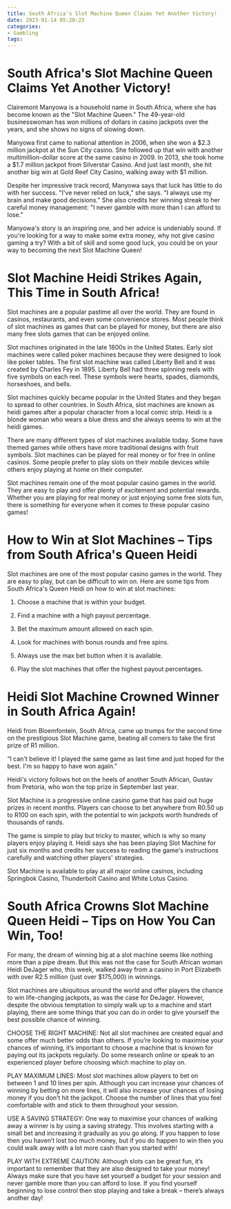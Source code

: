```yaml
---
title: South Africa's Slot Machine Queen Claims Yet Another Victory!
date: 2023-01-14 05:20:23
categories:
- Gambling
tags:
---
```



#  South Africa's Slot Machine Queen Claims Yet Another Victory!

Clairemont Manyowa is a household name in South Africa, where she has become known as the "Slot Machine Queen." The 49-year-old businesswoman has won millions of dollars in casino jackpots over the years, and she shows no signs of slowing down.

Manyowa first came to national attention in 2006, when she won a $2.3 million jackpot at the Sun City casino. She followed up that win with another multimillion-dollar score at the same casino in 2009. In 2013, she took home a $1.7 million jackpot from Silverstar Casino. And just last month, she hit another big win at Gold Reef City Casino, walking away with $1 million.

Despite her impressive track record, Manyowa says that luck has little to do with her success. "I've never relied on luck," she says. "I always use my brain and make good decisions." She also credits her winning streak to her careful money management: "I never gamble with more than I can afford to lose."

Manyowa's story is an inspiring one, and her advice is undeniably sound. If you're looking for a way to make some extra money, why not give casino gaming a try? With a bit of skill and some good luck, you could be on your way to becoming the next Slot Machine Queen!

#  Slot Machine Heidi Strikes Again, This Time in South Africa!

Slot machines are a popular pastime all over the world. They are found in casinos, restaurants, and even some convenience stores. Most people think of slot machines as games that can be played for money, but there are also many free slots games that can be enjoyed online.

Slot machines originated in the late 1800s in the United States. Early slot machines were called poker machines because they were designed to look like poker tables. The first slot machine was called Liberty Bell and it was created by Charles Fey in 1895. Liberty Bell had three spinning reels with five symbols on each reel. These symbols were hearts, spades, diamonds, horseshoes, and bells.

Slot machines quickly became popular in the United States and they began to spread to other countries. In South Africa, slot machines are known as heidi games after a popular character from a local comic strip. Heidi is a blonde woman who wears a blue dress and she always seems to win at the heidi games.

There are many different types of slot machines available today. Some have themed games while others have more traditional designs with fruit symbols. Slot machines can be played for real money or for free in online casinos. Some people prefer to play slots on their mobile devices while others enjoy playing at home on their computer.

Slot machines remain one of the most popular casino games in the world. They are easy to play and offer plenty of excitement and potential rewards. Whether you are playing for real money or just enjoying some free slots fun, there is something for everyone when it comes to these popular casino games!

#  How to Win at Slot Machines – Tips from South Africa's Queen Heidi

Slot machines are one of the most popular casino games in the world. They are easy to play, but can be difficult to win on. Here are some tips from South Africa's Queen Heidi on how to win at slot machines:

1. Choose a machine that is within your budget.

2. Find a machine with a high payout percentage.

3. Bet the maximum amount allowed on each spin.

4. Look for machines with bonus rounds and free spins.

5. Always use the max bet button when it is available.

6. Play the slot machines that offer the highest payout percentages.

#  Heidi Slot Machine Crowned Winner in South Africa Again!

Heidi from Bloemfontein, South Africa, came up trumps for the second time on the prestigious Slot Machine game, beating all comers to take the first prize of R1 million.

“I can't believe it! I played the same game as last time and just hoped for the best. I'm so happy to have won again.”

Heidi's victory follows hot on the heels of another South African, Gustav from Pretoria, who won the top prize in September last year.

 Slot Machine is a progressive online casino game that has paid out huge prizes in recent months. Players can choose to bet anywhere from R0.50 up to R100 on each spin, with the potential to win jackpots worth hundreds of thousands of rands.

The game is simple to play but tricky to master, which is why so many players enjoy playing it. Heidi says she has been playing Slot Machine for just six months and credits her success to reading the game's instructions carefully and watching other players' strategies.

Slot Machine is available to play at all major online casinos, including Springbok Casino, Thunderbolt Casino and White Lotus Casino.

#  South Africa Crowns Slot Machine Queen Heidi – Tips on How You Can Win, Too!

For many, the dream of winning big at a slot machine seems like nothing more than a pipe dream. But this was not the case for South African woman Heidi DeJager who, this week, walked away from a casino in Port Elizabeth with over R2.5 million (just over $175,000) in winnings.

Slot machines are ubiquitous around the world and offer players the chance to win life-changing jackpots, as was the case for DeJager. However, despite the obvious temptation to simply walk up to a machine and start playing, there are some things that you can do in order to give yourself the best possible chance of winning.

CHOOSE THE RIGHT MACHINE: Not all slot machines are created equal and some offer much better odds than others. If you’re looking to maximise your chances of winning, it’s important to choose a machine that is known for paying out its jackpots regularly. Do some research online or speak to an experienced player before choosing which machine to play on.

PLAY MAXIMUM LINES: Most slot machines allow players to bet on between 1 and 10 lines per spin. Although you can increase your chances of winning by betting on more lines, it will also increase your chances of losing money if you don’t hit the jackpot. Choose the number of lines that you feel comfortable with and stick to them throughout your session.

USE A SAVING STRATEGY: One way to maximise your chances of walking away a winner is by using a saving strategy. This involves starting with a small bet and increasing it gradually as you go along. If you happen to lose then you haven’t lost too much money, but if you do happen to win then you could walk away with a lot more cash than you started with!

PLAY WITH EXTREME CAUTION: Although slots can be great fun, it’s important to remember that they are also designed to take your money! Always make sure that you have set yourself a budget for your session and never gamble more than you can afford to lose. If you find yourself beginning to lose control then stop playing and take a break – there’s always another day!